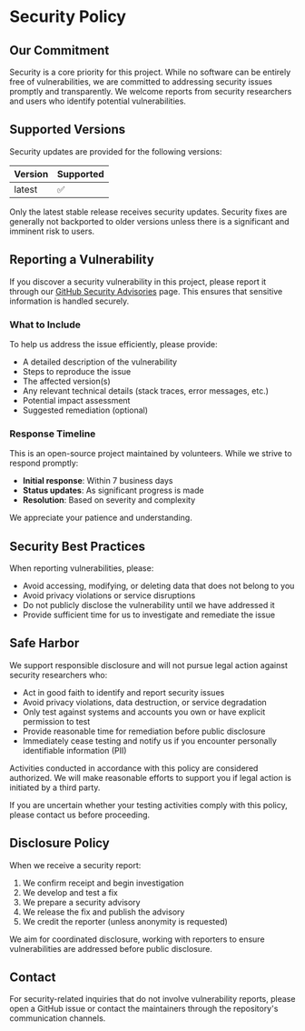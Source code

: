 # Security Policy

## Our Commitment

Security is a core priority for this project. While no software can be entirely free of vulnerabilities, we are committed to addressing security issues promptly and transparently. We welcome reports from security researchers and users who identify potential vulnerabilities.

## Supported Versions

Security updates are provided for the following versions:

| Version | Supported          |
| ------- | ------------------ |
| latest  | :white_check_mark: |

Only the latest stable release receives security updates. Security fixes are generally not backported to older versions unless there is a significant and imminent risk to users.

## Reporting a Vulnerability

If you discover a security vulnerability in this project, please report it through our [GitHub Security Advisories](https://github.com/faustbrian/:package_name/security) page. This ensures that sensitive information is handled securely.

### What to Include

To help us address the issue efficiently, please provide:

- A detailed description of the vulnerability
- Steps to reproduce the issue
- The affected version(s)
- Any relevant technical details (stack traces, error messages, etc.)
- Potential impact assessment
- Suggested remediation (optional)

### Response Timeline

This is an open-source project maintained by volunteers. While we strive to respond promptly:

- **Initial response**: Within 7 business days
- **Status updates**: As significant progress is made
- **Resolution**: Based on severity and complexity

We appreciate your patience and understanding.

## Security Best Practices

When reporting vulnerabilities, please:

- Avoid accessing, modifying, or deleting data that does not belong to you
- Avoid privacy violations or service disruptions
- Do not publicly disclose the vulnerability until we have addressed it
- Provide sufficient time for us to investigate and remediate the issue

## Safe Harbor

We support responsible disclosure and will not pursue legal action against security researchers who:

- Act in good faith to identify and report security issues
- Avoid privacy violations, data destruction, or service degradation
- Only test against systems and accounts you own or have explicit permission to test
- Provide reasonable time for remediation before public disclosure
- Immediately cease testing and notify us if you encounter personally identifiable information (PII)

Activities conducted in accordance with this policy are considered authorized. We will make reasonable efforts to support you if legal action is initiated by a third party.

If you are uncertain whether your testing activities comply with this policy, please contact us before proceeding.

## Disclosure Policy

When we receive a security report:

1. We confirm receipt and begin investigation
2. We develop and test a fix
3. We prepare a security advisory
4. We release the fix and publish the advisory
5. We credit the reporter (unless anonymity is requested)

We aim for coordinated disclosure, working with reporters to ensure vulnerabilities are addressed before public disclosure.

## Contact

For security-related inquiries that do not involve vulnerability reports, please open a GitHub issue or contact the maintainers through the repository's communication channels.
